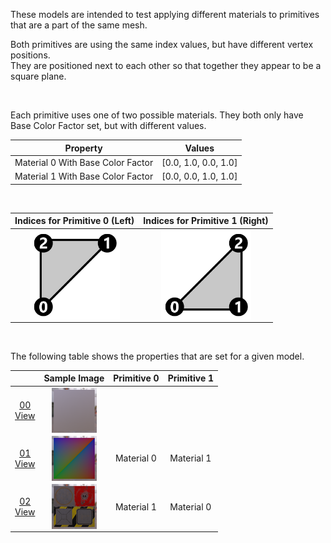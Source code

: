 These models are intended to test applying different materials to primitives that are a part of the same mesh.  

Both primitives are using the same index values, but have different vertex positions.  
They are positioned next to each other so that together they appear to be a square plane.  

<br>

Each primitive uses one of two possible materials. They both only have Base Color Factor set, but with different values.  

| Property | **Values** |
| :---: | :---: |
| Material 0 With Base Color Factor | [0.0,&nbsp;1.0,&nbsp;0.0,&nbsp;1.0] |
| Material 1 With Base Color Factor | [0.0,&nbsp;0.0,&nbsp;1.0,&nbsp;1.0] |


<br>

Indices for Primitive 0 (Left) | Indices for Primitive 1 (Right)
:---: | :---:
<img src="Figures/Indices_Primitive0.png" height="144" width="144" align="middle"> | <img src="Figures/Indices_Primitive1.png" height="144" width="144" align="middle">

<br>

The following table shows the properties that are set for a given model.  

|   | Sample Image | Primitive 0 | Primitive 1 |
| :---: | :---: | :---: | :---: |
| [00](Mesh_Primitives_00.gltf)<br>[View](https://bghgary.github.io/glTF-Asset-Generator/Preview/BabylonJS/?fileName=Mesh_Primitives_00.gltf) | [<img src="Thumbnails/Mesh_Primitives_00.png" align="middle">](SampleImages/Mesh_Primitives_00.png) |   |   |
| [01](Mesh_Primitives_01.gltf)<br>[View](https://bghgary.github.io/glTF-Asset-Generator/Preview/BabylonJS/?fileName=Mesh_Primitives_01.gltf) | [<img src="Thumbnails/Mesh_Primitives_01.png" align="middle">](SampleImages/Mesh_Primitives_01.png) | Material 0 | Material 1 |
| [02](Mesh_Primitives_02.gltf)<br>[View](https://bghgary.github.io/glTF-Asset-Generator/Preview/BabylonJS/?fileName=Mesh_Primitives_02.gltf) | [<img src="Thumbnails/Mesh_Primitives_02.png" align="middle">](SampleImages/Mesh_Primitives_02.png) | Material 1 | Material 0 |
 
